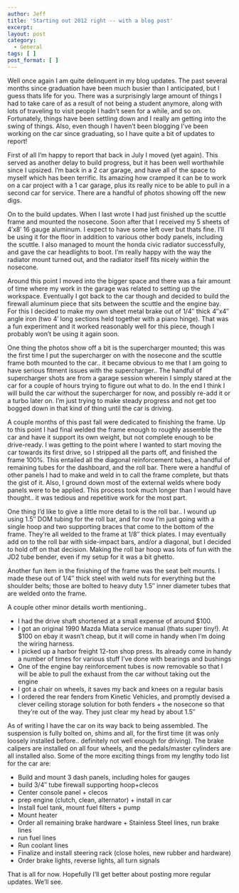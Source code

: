 ```yaml
---
author: Jeff
title: 'Starting out 2012 right -- with a blog post'
excerpt:
layout: post
category:
  - General
tags: [ ]
post_format: [ ]
---
```

Well once again I am quite delinquent in my blog updates. The past several months since graduation have been much busier than I anticipated, but I guess thats life for you. There was a surprisingly large amount of things I had to take care of as a result of not being a student anymore, along with lots of traveling to visit people I hadn’t seen for a while, and so on. Fortunately, things have been settling down and I really am getting into the swing of things. Also, even though I haven’t been blogging I’ve been working on the car since graduating, so I have quite a bit of updates to report!

First of all I’m happy to report that back in July I moved (yet again). This served as another delay to build progress, but it has been well worthwhile since I upsized. I’m back in a 2 car garage, and have all of the space to myself which has been terrific. Its amazing how cramped it can be to work on a car project with a 1 car garage, plus its really nice to be able to pull in a second car for service. There are a handful of photos showing off the new digs.

On to the build updates. When I last wrote I had just finished up the scuttle frame and mounted the nosecone. Soon after that I received my 5 sheets of 4′x8′ 16 gauge aluminum. I expect to have some left over but thats fine. I’ll be using it for the floor in addition to various other body panels, including the scuttle. I also managed to mount the honda civic radiator successfully, and gave the car headlights to boot. I’m really happy with the way the radiator mount turned out, and the radiator itself fits nicely within the nosecone.

Around this point I moved into the bigger space and there was a fair amount of time where my work in the garage was related to setting up the workspace. Eventually I got back to the car though and decided to build the firewall aluminum piece that sits between the scuttle and the engine bay. For this I decided to make my own sheet metal brake out of 1/4″ thick 4″x4″ angle iron (two 4′ long sections held together with a piano hinge). That was a fun experiment and it worked reasonably well for this piece, though I probably won’t be using it again soon.

One thing the photos show off a bit is the supercharger mounted; this was the first time I put the supercharger on with the nosecone and the scuttle frame both mounted to the car.. it became obvious to me that I am going to have serious fitment issues with the supercharger.. The handful of supercharger shots are from a garage session wherein I simply stared at the car for a couple of hours trying to figure out what to do. In the end I think I will build the car without the supercharger for now, and possibly re-add it or a turbo later on. I’m just trying to make steady progress and not get too bogged down in that kind of thing until the car is driving.

A couple months of this past fall were dedicated to finishing the frame. Up to this point I had final welded the frame enough to roughly assemble the car and have it support its own weight, but not complete enough to be drive-ready. I was getting to the point where I wanted to start moving the car towards its first drive, so I stripped all the parts off, and finished the frame 100%. This entailed all the diagonal reinforcement tubes, a handful of remaining tubes for the dashboard, and the roll bar. There were a handful of other panels I had to make and weld in to call the frame complete, but thats the gist of it. Also, I ground down most of the external welds where body panels were to be applied. This process took much longer than I would have thought.. it was tedious and repetitive work for the most part.

One thing I’d like to give a little more detail to is the roll bar.. I wound up using 1.5″ DOM tubing for the roll bar, and for now I’m just going with a single hoop and two supporting braces that come to the bottom of the frame. They’re all welded to the frame at 1/8″ thick plates. I may eventually add on to the roll bar with side-impact bars, and/or a diagonal, but I decided to hold off on that decision. Making the roll bar hoop was lots of fun with the JD2 tube bender, even if my setup for it was a bit ghetto.

Another fun item in the finishing of the frame was the seat belt mounts. I made these out of 1/4″ thick steel with weld nuts for everything but the shoulder belts; those are bolted to heavy duty 1.5″ inner diameter tubes that are welded onto the frame.

A couple other minor details worth mentioning..

*   I had the drive shaft shortened at a small expense of around $100.
*   I got an original 1990 Mazda Miata service manual (thats super tiny!). At $100 on ebay it wasn’t cheap, but it will come in handy when I’m doing the wiring harness.
*   I picked up a harbor freight 12-ton shop press. Its already come in handy a number of times for various stuff I’ve done with bearings and bushings
*   One of the engine bay reinforcement tubes is now removable so that I will be able to pull the exhaust from the car without taking out the engine
*   I got a chair on wheels, it saves my back and knees on a regular basis
*   I ordered the rear fenders from Kinetic Vehicles, and promptly devised a clever ceiling storage solution for both fenders + the nosecone so that they’re out of the way. They just clear my head by about 1.5″

As of writing I have the car on its way back to being assembled. The suspension is fully bolted on, shims and all, for the first time (it was only loosely installed before.. definitely not well enough for driving). The brake calipers are installed on all four wheels, and the pedals/master cylinders are all installed also. Some of the more exciting things from my lengthy todo list for the car are:







*   Build and mount 3 dash panels, including holes for gauges
*   build 3/4″ tube firewall supporting hoop+clecos
*   Center console panel + clecos
*   prep engine (clutch, clean, alternator) + install in car
*   Install fuel tank, mount fuel filters + pump
*   Mount heater
*   Order all remaining brake hardware + Stainless Steel lines, run brake lines
*   run fuel lines
*   Run coolant lines
*   Finalize and install steering rack (close holes, new rubber and hardware)
*   Order brake lights, reverse lights, all turn signals

That is all for now. Hopefully I’ll get better about posting more regular updates. We’ll see.

 
